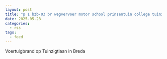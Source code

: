 ```yaml
---
layout: post
title: "p 1 bzb-03 br wegvervoer motor school prinsentuin college tuinzigtlaan breda 203132"
date: 2025-05-28
categories: 
  - rss
tags: 
  - feed
---
```


Voertuigbrand op Tuinzigtlaan in Breda

